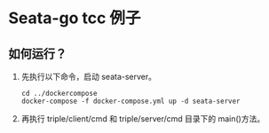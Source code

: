 # Seata-go tcc 例子

## 如何运行？

1. 先执行以下命令，启动 seata-server。

   ```shell
   cd ../dockercompose
   docker-compose -f docker-compose.yml up -d seata-server
   ```

2. 再执行 triple/client/cmd 和 triple/server/cmd 目录下的 main()方法。
